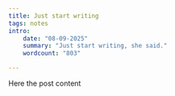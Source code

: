```yaml
---
title: Just start writing
tags: notes
intro:
    date: "08-09-2025"
    summary: "Just start writing, she said."
    wordcount: "803"

---
```


Here the post content